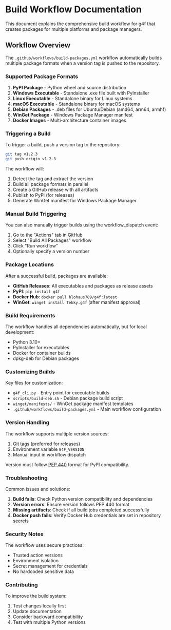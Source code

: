 # Build Workflow Documentation

This document explains the comprehensive build workflow for g4f that creates packages for multiple platforms and package managers.

## Workflow Overview

The `.github/workflows/build-packages.yml` workflow automatically builds multiple package formats when a version tag is pushed to the repository.

### Supported Package Formats

1. **PyPI Package** - Python wheel and source distribution
2. **Windows Executable** - Standalone .exe file built with PyInstaller  
3. **Linux Executable** - Standalone binary for Linux systems
4. **macOS Executable** - Standalone binary for macOS systems
5. **Debian Packages** - .deb files for Ubuntu/Debian (amd64, arm64, armhf)
6. **WinGet Package** - Windows Package Manager manifest
7. **Docker Images** - Multi-architecture container images

### Triggering a Build

To trigger a build, push a version tag to the repository:

```bash
git tag v1.2.3
git push origin v1.2.3
```

The workflow will:
1. Detect the tag and extract the version
2. Build all package formats in parallel 
3. Create a GitHub release with all artifacts
4. Publish to PyPI (for releases)
5. Generate WinGet manifest for Windows Package Manager

### Manual Build Triggering

You can also manually trigger builds using the workflow_dispatch event:

1. Go to the "Actions" tab in GitHub
2. Select "Build All Packages" workflow
3. Click "Run workflow"
4. Optionally specify a version number

### Package Locations

After a successful build, packages are available:

- **GitHub Releases**: All executables and packages as release assets
- **PyPI**: `pip install g4f`
- **Docker Hub**: `docker pull hlohaus789/g4f:latest`
- **WinGet**: `winget install Tekky.g4f` (after manifest approval)

### Build Requirements

The workflow handles all dependencies automatically, but for local development:

- Python 3.10+
- PyInstaller for executables
- Docker for container builds
- dpkg-deb for Debian packages

### Customizing Builds

Key files for customization:

- `g4f_cli.py` - Entry point for executable builds
- `scripts/build-deb.sh` - Debian package build script
- `winget/manifests/` - WinGet package manifest templates
- `.github/workflows/build-packages.yml` - Main workflow configuration

### Version Handling

The workflow supports multiple version sources:
1. Git tags (preferred for releases)
2. Environment variable `G4F_VERSION`
3. Manual input in workflow dispatch

Version must follow [PEP 440](https://peps.python.org/pep-0440/) format for PyPI compatibility.

### Troubleshooting

Common issues and solutions:

1. **Build fails**: Check Python version compatibility and dependencies
2. **Version errors**: Ensure version follows PEP 440 format
3. **Missing artifacts**: Check if all build jobs completed successfully
4. **Docker push fails**: Verify Docker Hub credentials are set in repository secrets

### Security Notes

The workflow uses secure practices:
- Trusted action versions
- Environment isolation
- Secret management for credentials
- No hardcoded sensitive data

### Contributing

To improve the build system:
1. Test changes locally first
2. Update documentation
3. Consider backward compatibility
4. Test with multiple Python versions
